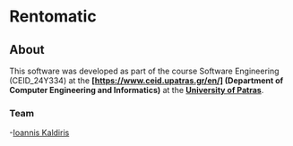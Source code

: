 # Rentomatic

## About 

This software was developed as part of the course Software Engineering (CEID_24Y334) at the **[https://www.ceid.upatras.gr/en/]
(Department of Computer Engineering and Informatics)** at the **[University of Patras](https://www.upatras.gr/en/)**.


### Team

-[Ioannis Kaldiris](https://github.com/IoannisKaldiris)

